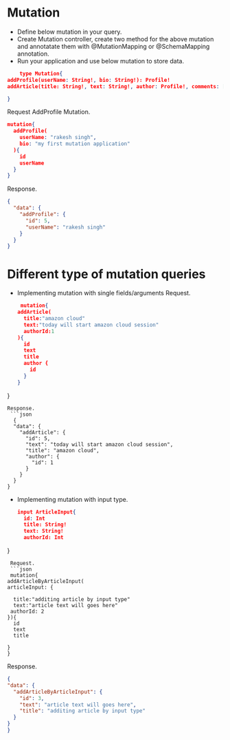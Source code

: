 
# Mutation
* Define below mutation in your query.
* Create Mutation controller, create two method for the above mutation and annotatate them with @MutationMapping or @SchemaMapping annotation.
* Run your application and use below mutation to store data.



```json 
    type Mutation{
addProfile(userName: String!, bio: String!): Profile!
addArticle(title: String!, text: String!, author: Profile!, comments: [Comment]):Article!

}
```

Request AddProfile Mutation.
```json
mutation{
  addProfile(
    userName: "rakesh singh",
    bio: "my first mutation application"
  ){
    id
    userName
  }
}
```
Response.

```json
{
  "data": {
    "addProfile": {
      "id": 5,
      "userName": "rakesh singh"
    }
  }
}
```
# Different type of mutation queries
* Implementing mutation with single fields/arguments
   Request.
  ```json
   mutation{
  addArticle(
    title:"amazon cloud"
    text:"today will start amazon cloud session"
    authorId:1
  ){
    id
    text
    title
    author {
      id
    }
  }
}
```
Response.
 ```json
  {
  "data": {
    "addArticle": {
      "id": 5,
      "text": "today will start amazon cloud session",
      "title": "amazon cloud",
      "author": {
        "id": 1
      }
    }
  }
}
 ```
* Implementing mutation with input type.

  ```json
  input ArticleInput{
    id: Int
    title: String!
    text: String!
    authorId: Int
}
  ```
   Request.
   ```json
   mutation{
  addArticleByArticleInput(
  articleInput: {
    
    title:"additing article by input type"
    text:"article text will goes here"
   authorId: 2
  }){
    id
    text
    title
   
  }
}
  ```
  Response.
  ```json
  {
  "data": {
    "addArticleByArticleInput": {
      "id": 3,
      "text": "article text will goes here",
      "title": "additing article by input type"
    }
  }
}
  ```


